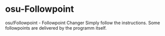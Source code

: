 # osu-Followpoint
osu!Followpoint - Followpoint Changer
Simply follow the instructions. Some followpoints are delivered by the programm itself.
